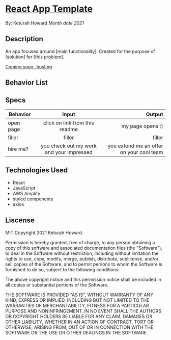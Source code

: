 # [React App Template](https://www.linkedin.com/in/keturah-howard-dev/)

By: Keturah Howard _Month date 2021_

## Description

An app focused around [main functionality]. Created for the purpose of [solution] for [this problem].

[Coming soon- hosting
](https://master.d2rd0wm9h254t.amplifyapp.com/)

## Behavior List

## Specs

| Behavior  |                  Input                   |                                   Output |
| --------- | :--------------------------------------: | ---------------------------------------: |
| open page |      click on link from this readme      |                         my page opens :) |
| filler    |                  filler                  |                                   filler |
| hire me?  | you check out my work and your impressed | you extend me an offer on your cool team |

## Technologies Used

- React
- JavaScript
- AWS Amplify
- styled components
- axios

## Liscense

MIT Copyright 2021 Keturah Howard.

Permission is hereby granted, free of charge, to any person obtaining a copy of this software and associated documentation files (the "Software"), to deal in the Software without restriction, including without limitation the rights to use, copy, modify, merge, publish, distribute, sublicense, and/or sell copies of the Software, and to permit persons to whom the Software is furnished to do so, subject to the following conditions:

The above copyright notice and this permission notice shall be included in all copies or substantial portions of the Software.

THE SOFTWARE IS PROVIDED "AS IS", WITHOUT WARRANTY OF ANY KIND, EXPRESS OR IMPLIED, INCLUDING BUT NOT LIMITED TO THE WARRANTIES OF MERCHANTABILITY, FITNESS FOR A PARTICULAR PURPOSE AND NONINFRINGEMENT. IN NO EVENT SHALL THE AUTHORS OR COPYRIGHT HOLDERS BE LIABLE FOR ANY CLAIM, DAMAGES OR OTHER LIABILITY, WHETHER IN AN ACTION OF CONTRACT, TORT OR OTHERWISE, ARISING FROM, OUT OF OR IN CONNECTION WITH THE SOFTWARE OR THE USE OR OTHER DEALINGS IN THE SOFTWARE.
